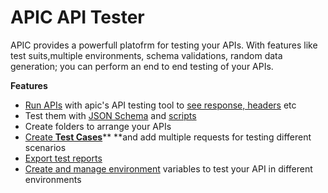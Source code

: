 # APIC API Tester

APIC provides a powerfull platofrm for testing your APIs. With features like test suits,multiple environments, schema validations, random data generation; you can perform an end to end testing of your APIs.

**Features**

* [Run APIs](/tester/make-an-api-call.md) with apic's API testing tool to [see response, headers](/tester/decoding-the-response.md) etc
* Test them with [JSON Schema](/response-schema-validation.md) and [scripts](/tester/writing-test-cases.md)
* Create folders to arrange your APIs
* [Create **Test Cases**](/tester/creating-test-suits.md)** **and add multiple requests for testing different scenarios
* [Export test reports](/designer/export-docs.md)
* [Create and manage environment](/tester/managing-environments.md) variables to test your API in different environments



